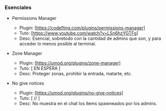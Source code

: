 ### Esenciales

* Permissions Manager 
  * Plugin: [https://codefling.com/plugins/permissions-manager]
  * Tuto:   [https://www.youtube.com/watch?v=LSn6hzYGTFg]
  * Desc:   Esencial, sobretodo con la cantidad de admins que son, y para acceder lo menos posible al terminal.
  
* Zone Manager
  * Plugin: [https://umod.org/plugins/zone-manager]
  * Tuto:   [ EN ESPERA ]
  * Desc:   Proteger zonas, prohibir la entrada, matarte, etc.
  
* No give notices
  * Plugin: [https://umod.org/plugins/no-give-notices]
  * Tuto:   [ // ]
  * Desc:   No muestra en el chat los items spawneados por los admins.
